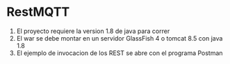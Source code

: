 # RestMQTT
1. El proyecto requiere la version 1.8 de java para correr
2. El war se debe montar en un servidor GlassFish 4 o tomcat 8.5 con java 1.8
3. El ejemplo de invocacion de los REST se abre con el programa Postman 
